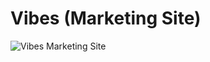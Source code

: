 # Vibes (Marketing Site)

<!-- > The web presence for Vibes – an app that connects your thoughts and ideas all in one place. -->

![Vibes Marketing Site](https://res.cloudinary.com/da32ufmnf/image/upload/v1612492676/vibes-www/social-images/project-cover-4_2x_kf63s2.jpg)
